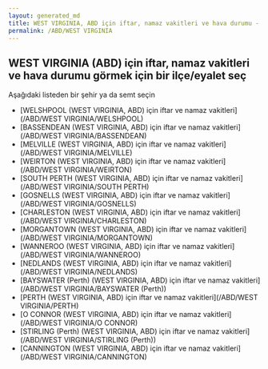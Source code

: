 ```yaml
---
layout: generated_md
title: WEST VIRGINIA, ABD için iftar, namaz vakitleri ve hava durumu - ilçe/eyalet seç
permalink: /ABD/WEST VIRGINIA
---
```


## WEST VIRGINIA (ABD) için iftar, namaz vakitleri ve hava durumu  görmek için bir ilçe/eyalet seç

Aşağıdaki listeden bir şehir ya da semt seçin

* [WELSHPOOL (WEST VIRGINIA, ABD) için iftar ve namaz vakitleri](/ABD/WEST VIRGINIA/WELSHPOOL)
* [BASSENDEAN (WEST VIRGINIA, ABD) için iftar ve namaz vakitleri](/ABD/WEST VIRGINIA/BASSENDEAN)
* [MELVILLE (WEST VIRGINIA, ABD) için iftar ve namaz vakitleri](/ABD/WEST VIRGINIA/MELVILLE)
* [WEIRTON (WEST VIRGINIA, ABD) için iftar ve namaz vakitleri](/ABD/WEST VIRGINIA/WEIRTON)
* [SOUTH PERTH (WEST VIRGINIA, ABD) için iftar ve namaz vakitleri](/ABD/WEST VIRGINIA/SOUTH PERTH)
* [GOSNELLS (WEST VIRGINIA, ABD) için iftar ve namaz vakitleri](/ABD/WEST VIRGINIA/GOSNELLS)
* [CHARLESTON (WEST VIRGINIA, ABD) için iftar ve namaz vakitleri](/ABD/WEST VIRGINIA/CHARLESTON)
* [MORGANTOWN (WEST VIRGINIA, ABD) için iftar ve namaz vakitleri](/ABD/WEST VIRGINIA/MORGANTOWN)
* [WANNEROO (WEST VIRGINIA, ABD) için iftar ve namaz vakitleri](/ABD/WEST VIRGINIA/WANNEROO)
* [NEDLANDS (WEST VIRGINIA, ABD) için iftar ve namaz vakitleri](/ABD/WEST VIRGINIA/NEDLANDS)
* [BAYSWATER (Perth) (WEST VIRGINIA, ABD) için iftar ve namaz vakitleri](/ABD/WEST VIRGINIA/BAYSWATER (Perth))
* [PERTH (WEST VIRGINIA, ABD) için iftar ve namaz vakitleri](/ABD/WEST VIRGINIA/PERTH)
* [O CONNOR (WEST VIRGINIA, ABD) için iftar ve namaz vakitleri](/ABD/WEST VIRGINIA/O CONNOR)
* [STIRLING (Perth) (WEST VIRGINIA, ABD) için iftar ve namaz vakitleri](/ABD/WEST VIRGINIA/STIRLING (Perth))
* [CANNINGTON (WEST VIRGINIA, ABD) için iftar ve namaz vakitleri](/ABD/WEST VIRGINIA/CANNINGTON)
